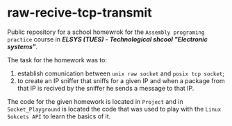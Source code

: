 # raw-recive-tcp-transmit
Public repository for a school homewrok for the `Assembly programing practice` course in ***ELSYS (TUES) - Technological shcool "Electronic systems"***.

The task for the homework was to:

 1. establish comunication between `unix raw socket` and `posix tcp socket`;
 2. to create an IP sniffer that sniffs for a given IP and when a package from that IP is recived by the sniffer he sends a message to that IP. 

The code for the given homework is located in `Project` and in `Socket_Playground` is located the code that was used to play with the `Linux Sokcets API` to learn the basics of it. 